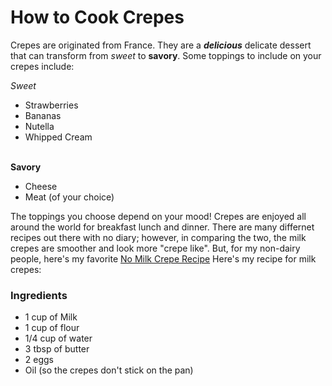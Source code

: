 # How to Cook Crepes
Crepes are originated from France. They are a __*delicious*__ delicate dessert that can transform from *sweet* to **savory**. Some toppings to include on your crepes include: 

*Sweet*
  - Strawberries
  - Bananas
  - Nutella
  - Whipped Cream

<br>**Savory**
  - Cheese
  - Meat (of your choice)


The toppings you choose depend on your mood! Crepes are enjoyed all around the world for breakfast lunch and dinner. There are many differnet recipes out there with no diary; however, in comparing the two, the milk crepes are smoother and look more "crepe like". But, for my non-dairy people, here's my favorite [No Milk Crepe Recipe](https://skinnyms.com/dairy-free-crepes/)
Here's my recipe for milk crepes:

### Ingredients
  - 1 cup of Milk
  - 1 cup of flour
  - 1/4 cup of water
  - 3 tbsp of butter
  - 2 eggs
  - Oil (so the crepes don't stick on the pan)
